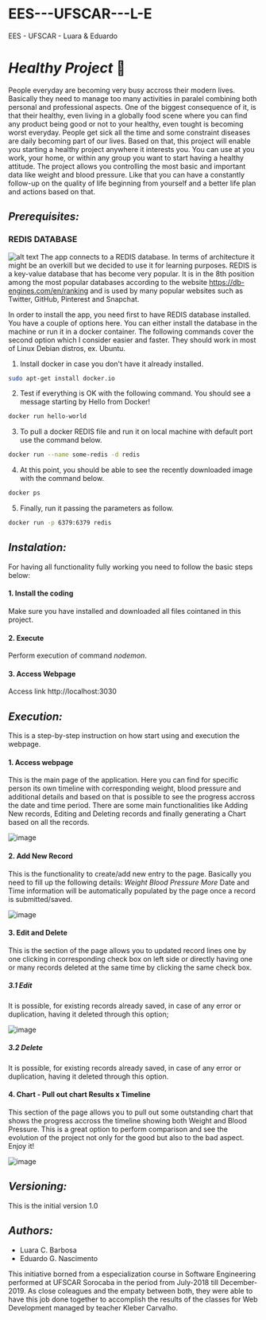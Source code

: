 # EES---UFSCAR---L-E
EES - UFSCAR - Luara &amp; Eduardo


# _*Healthy Project*_ :running:

People everyday are becoming very busy accross their modern lives. Basically they need to manage too many activities in paralel combining both personal and professional aspects.
One of the biggest consequence of it, is that their healthy, even living in a globally food scene where you can find any product being good or not to your healthy, even tought is becoming worst everyday.
People get sick all the time and some constraint diseases are daily becoming part of our lives.
Based on that, this project will enable you starting a healthy project anywhere it interests you. You can use at you work, your home, or within any group you want to start having a healthy attitude.
The project allows you controlling the most basic and important data like weight and blood pressure. Like that you can have a constantly follow-up on the quality of life beginning from yourself and a better life plan and actions based on that.


## *Prerequisites:*

### REDIS DATABASE
![alt text](http://3.bp.blogspot.com/-qFzuZimiwv8/Wj2i2upNTzI/AAAAAAAA-s4/zUmkf_BXhjsgcyynRi-bSBC8WW0Cn4OgACK4BGAYYCw/s1600/89e5782a-76ea-4b94-a561-39e331c281a5-redis.png "Redis Logo")
The app connects to a REDIS database. In terms of architecture it might be an overkill but we decided to use it for learning purposes. REDIS is a key-value database that has become very popular. It is in the 8th position among the most popular databases according to the website https://db-engines.com/en/ranking and is used by many popular websites such as Twitter, GitHub, Pinterest and Snapchat.

In order to install the app, you need first to have REDIS database installed. You have a couple of options here. You can either install the database in the machine or run it in a docker container. The following commands cover the second option which I consider easier and faster. They should work in most of Linux Debian distros, ex. Ubuntu.

1. Install docker in case you don't have it already installed.
```sh
sudo apt-get install docker.io
```

2. Test if everything is OK with the following command. You should see a message starting by Hello from Docker!
```sh
docker run hello-world
```

3. To pull a docker REDIS file and run it on local machine with default port use the command below.
```sh
docker run --name some-redis -d redis
```

4. At this point, you should be able to see the recently downloaded image with the command below.
```sh
docker ps
```

5. Finally, run it passing the parameters as follow.
```sh
docker run -p 6379:6379 redis
```

## *Instalation:*

For having all functionality fully working you need to follow the basic steps below:

#### 1. Install the coding
Make sure you have installed and downloaded all files cointaned in this project.

#### 2. Execute
Perform execution of command *nodemon*.

#### 3. Access Webpage
Access link http://localhost:3030


## *Execution:*

This is a step-by-step instruction on how start using and execution the webpage.

#### 1. Access webpage

This is the main page of the application. Here you can find for specific person its own timeline with corresponding weight, blood pressure and additional details and based on that is possible to see the progress accross the date and time period. There are some main functionalities like Adding New records, Editing and Deleting records and finally generating a Chart based on all the records.

![image](https://raw.githubusercontent.com/lucriba/EES---UFSCAR---L-E/master/screenshots/list.png)


#### 2. Add New Record

This is the functionality to create/add new entry to the page. Basically you need to fill up the following details:
*Weight*
*Blood Pressure*
*More*
Date and Time information will be automatically populated by the page once a record is submitted/saved.

![image](https://raw.githubusercontent.com/lucriba/EES---UFSCAR---L-E/master/screenshots/add.png)


#### 3. Edit and Delete 

This is the section of the page allows you to updated record lines one by one clicking in corresponding check box on left side or directly having one or many records deleted at the same time by clicking the same check box.

  ##### 3.1 Edit
It is possible, for existing records already saved, in case of any error or duplication, having it deleted through this  option;

![image](https://raw.githubusercontent.com/lucriba/EES---UFSCAR---L-E/master/screenshots/edit.png)

  ##### 3.2 Delete
It is possible, for existing records already saved, in case of any error or duplication, having it deleted through this option.


#### 4. Chart - Pull out chart Results x Timeline

This section of the page allows you to pull out some outstanding chart that shows the progress accross the timeline showing both Weight and Blood Pressure. This is a great option to perform comparison and see the evolution of the project not only for the good but also to the bad aspect. Enjoy it!

![image](https://raw.githubusercontent.com/lucriba/EES---UFSCAR---L-E/master/screenshots/chart.png)



## *Versioning:*

This is the initial version 1.0


## *Authors:*
* Luara C. Barbosa
* Eduardo G. Nascimento

This initiative borned from a especialization course in Software Engineering performed at UFSCAR Sorocaba in the period from July-2018 till December-2019.
As close coleagues and the empaty between both, they were able to have this job done together to accomplish the results of the classes for Web Development managed by teacher Kleber Carvalho.

